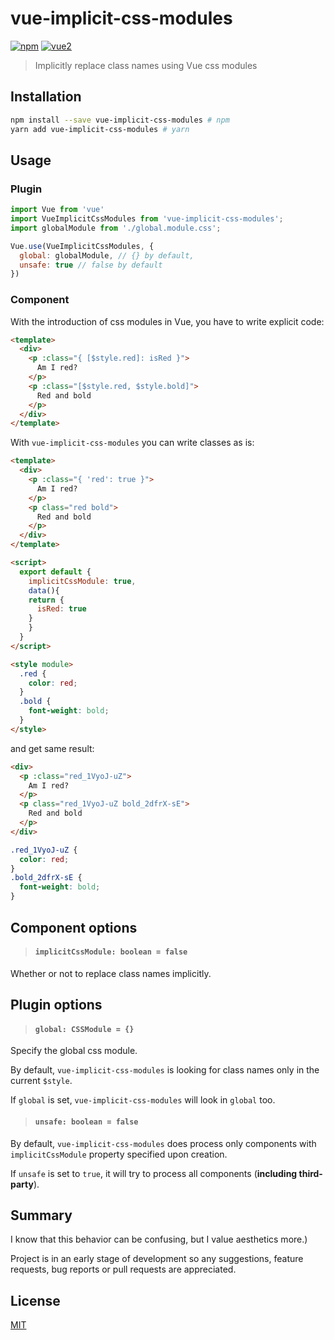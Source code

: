 # vue-implicit-css-modules

[![npm](https://img.shields.io/npm/v/vue-implicit-css-modules.svg)](https://www.npmjs.com/package/vue-implicit-css-modules) [![vue2](https://img.shields.io/badge/vue-2.x-brightgreen.svg)](https://vuejs.org/)

> Implicitly replace class names using Vue css modules

## Installation

```bash
npm install --save vue-implicit-css-modules # npm
yarn add vue-implicit-css-modules # yarn
```

## Usage

### Plugin

```js
import Vue from 'vue'
import VueImplicitCssModules from 'vue-implicit-css-modules';
import globalModule from './global.module.css';

Vue.use(VueImplicitCssModules, {
  global: globalModule, // {} by default,
  unsafe: true // false by default
})
```

### Component
With the introduction of css modules in Vue, you have to write explicit code:
```html
<template>
  <div>
    <p :class="{ [$style.red]: isRed }">
      Am I red?
    </p>
    <p :class="[$style.red, $style.bold]">
      Red and bold
    </p>
  </div>
</template>

``` 
With `vue-implicit-css-modules` you can write classes as is:
```html
<template>
  <div>
    <p :class="{ 'red': true }">
      Am I red?
    </p>
    <p class="red bold">
      Red and bold
    </p>
  </div>
</template>

<script>
  export default {
    implicitCssModule: true, 
    data(){
    return {
      isRed: true
    }
    }
  }
</script>

<style module>
  .red {
    color: red;
  }
  .bold {
    font-weight: bold;
  }
</style>

```
and get same result:
```html
<div>
  <p :class="red_1VyoJ-uZ">
    Am I red?
  </p>
  <p class="red_1VyoJ-uZ bold_2dfrX-sE">
    Red and bold
  </p>
</div>
```
```css
.red_1VyoJ-uZ {
  color: red;
}
.bold_2dfrX-sE {
  font-weight: bold;
}
```
## Component options
> #### `implicitCssModule: boolean = false`
Whether or not to replace class names implicitly.

## Plugin options
> #### `global: CSSModule = {}`

Specify the global css module.
 
By default, `vue-implicit-css-modules` is looking for class names only in the current `$style`. 

If `global` is set, `vue-implicit-css-modules` will look in `global` too.

> #### `unsafe: boolean = false`

By default, `vue-implicit-css-modules` does process only components 
with `implicitCssModule` property specified upon creation. 

If `unsafe` is set to `true`, it will try to process all components (**including third-party**).

## Summary
I know that this behavior can be confusing, but I value aesthetics more.)

Project is in an early stage of development so any suggestions, feature requests, 
bug reports or pull requests are appreciated.

## License

[MIT](http://opensource.org/licenses/MIT)
